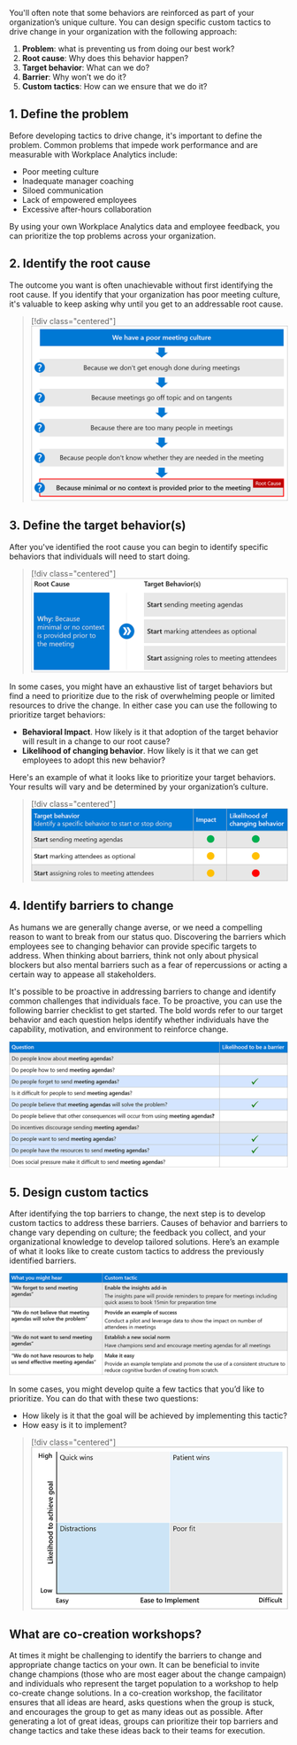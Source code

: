You'll often note that some behaviors are reinforced as part of your organization’s unique culture. You can design specific custom tactics to drive change in your organization with the following approach:

1. **Problem**: what is preventing us from doing our best work?
2. **Root cause**: Why does this behavior happen?
3. **Target behavior**: What can we do?
4. **Barrier**: Why won’t we do it?
5. **Custom tactics**: How can we ensure that we do it?

## 1. Define the problem

Before developing tactics to drive change, it's important to define the problem. Common problems that impede work performance and are measurable with Workplace Analytics include:

- Poor meeting culture
- Inadequate manager coaching
- Siloed communication
- Lack of empowered employees
- Excessive after-hours collaboration

By using your own Workplace Analytics data and employee feedback, you can prioritize the top problems across your organization.

## 2. Identify the root cause

The outcome you want is often unachievable without first identifying the root cause. If you identify that your organization has poor meeting culture, it's valuable to keep asking why until you get to an addressable root cause.

> [!div class="centered"]
> ![Identify the root cause](../media/identify-root-cause.png)

## 3. Define the target behavior(s)

After you've identified the root cause you can begin to identify specific behaviors that individuals will need to start doing.

> [!div class="centered"]
> ![Define the target behavior](../media/root-cause-target-behavior.png)

In some cases, you might have an exhaustive list of target behaviors but find a need to prioritize due to the risk of overwhelming people or limited resources to drive the change. In either case you can use the following to prioritize target behaviors:

- **Behavioral Impact**. How likely is it that adoption of the target behavior will result in a change to our root cause?
- **Likelihood of changing behavior**. How likely is it that we can get employees to adopt this new behavior?

Here's an example of what it looks like to prioritize your target behaviors. Your results will vary and be determined by your organization’s culture.

> [!div class="centered"]
> ![Prioritize target behaviors](../media/target-behavior-impact.png)

## 4. Identify barriers to change

As humans we are generally change averse, or we need a compelling reason to want to break from our status quo. Discovering the barriers which employees see to changing behavior can provide specific targets to address. When thinking about barriers, think not only about physical blockers but also mental barriers such as a fear of repercussions or acting a certain way to appease all stakeholders.

It's possible to be proactive in addressing barriers to change and identify common challenges that individuals face. To be proactive, you can use the following barrier checklist to get started. The bold words refer to our target behavior and each question helps identify whether individuals have the capability, motivation, and environment to reinforce change.

![identify barriers to change](../media/identify-barriers.png)

## 5. Design custom tactics

After identifying the top barriers to change, the next step is to develop custom tactics to address these barriers. Causes of behavior and barriers to change vary depending on culture; the feedback you collect, and your organizational knowledge to develop tailored solutions. Here’s an example of what it looks like to create custom tactics to address the previously identified barriers.

![Design custom tactics](../media/design-custom-tactics.png)

In some cases, you might develop quite a few tactics that you’d like to prioritize. You can do that with these two questions:

- How likely is it that the goal will be achieved by implementing this tactic?
- How easy is it to implement?

> [!div class="centered"]
> ![Prioritize tactics](../media/prioritize-tactics.png)

## What are co-creation workshops?

At times it might be challenging to identify the barriers to change and appropriate change tactics on your own. It can be beneficial to invite change champions (those who are most eager about the change campaign) and individuals who represent the target population to a workshop to help co-create change solutions. In a co-creation workshop, the facilitator ensures that all ideas are heard, asks questions when the group is stuck, and encourages the group to get as many ideas out as possible. After generating a lot of great ideas, groups can prioritize their top barriers and change tactics and take these ideas back to their teams for execution.
